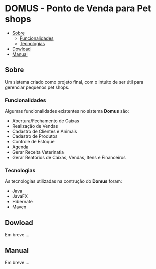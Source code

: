 # DOMUS - Ponto de Venda para Pet shops

 * [Sobre](#sobre)
    * [Funcionalidades](#funcionalidades)
    * [Tecnologias](#tecnologias)
 * [Dowload](#dowload)
 * [Manual](#manual)
 

## Sobre 
Um sistema criado como projeto final, com o intuito de ser útil para gerenciar pequenos pet shops.

### Funcionalidades
Algumas funcionalidades existentes no sistema **Domus** são:
* Abertura/Fechamento de Caixas
* Realização de Vendas
* Cadastro de Clientes e Animais
* Cadastro de Produtos
* Controle de Estoque
* Agenda
* Gerar Receita Veterinatia
* Gerar Reatórios de Caixas, Vendas, Itens e Financeiros

### Tecnologias
As tecnologias utilizadas na contrução do **Domus** foram:
* Java
* JavaFX
* Hibernate
* Maven

## Dowload
Em breve ...

## Manual
Em breve ...